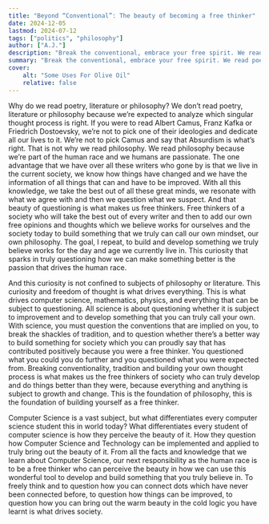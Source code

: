 ```yaml
---
title: "Beyond “Conventional”: The beauty of becoming a free thinker" 
date: 2024-12-05
lastmod: 2024-07-12
tags: ["politics", "philosophy"]
author: ["A.J."]
description: "Break the conventional, embrace your free spirit. We read poetry and philosophy not to adopt a single belief system, but to take what resonates with us, question what we suspect, and use those ideas to form our own unique perspective. This same principle of curiosity and free thinking is what drives all fields, from literature to computer science, allowing us to break from tradition and build new and better things." 
summary: "Break the conventional, embrace your free spirit. We read poetry and philosophy not to adopt a single belief system, but to take what resonates with us, question what we suspect, and use those ideas to form our own unique perspective. This same principle of curiosity and free thinking is what drives all fields, from literature to computer science, allowing us to break from tradition and build new and better things." 
cover:
    alt: "Some Uses For Olive Oil"
    relative: false
---
```


Why do we read poetry, literature or philosophy? We don’t read poetry, literature or philosophy because we’re expected to analyze which singular thought process is right. If you were to read Albert Camus, Franz Kafka or Friedrich Dostoevsky, we’re not to pick one of their ideologies and dedicate all our lives to it. We’re not to pick Camus and say that Absurdism is what’s right. That is not why we read philosophy. We read philosophy because we’re part of the human race and we humans are passionate. The one advantage that we have over all these writers who gone by is that we live in the current society, we know how things have changed and we have the information of all things that can and have to be improved. With all this knowledge, we take the best out of all these great minds, we resonate with what we agree with and then we question what we suspect. And that beauty of questioning is what makes us free thinkers. Free thinkers of a society who will take the best out of every writer and then to add our own free opinions and thoughts which we believe works for ourselves and the society today to build something that we truly can call our own mindset, our own philosophy. The goal, I repeat, to build and develop something we truly believe works for the day and age we currently live in. This curiosity that sparks in truly questioning how we can make something better is the passion that drives the human race.

And this curiosity is not confined to subjects of philosophy or literature. This curiosity and freedom of thought is what drives everything. This is what drives computer science, mathematics, physics, and everything that can be subject to questioning. All science is about questioning whether it is subject to improvement and to develop something that you can truly call your own. With science, you must question the conventions that are implied on you, to break the shackles of tradition, and to question whether there’s a better way to build something for society which you can proudly say that has contributed positively because you were a free thinker. You questioned what you could you do further and you questioned what you were expected from. Breaking conventionality, tradition and building your own thought process is what makes us the free thinkers of society who can truly develop and do things better than they were, because everything and anything is subject to growth and change. This is the foundation of philosophy, this is the foundation of building yourself as a free thinker.

Computer Science is a vast subject, but what differentiates every computer science student this in world today? What differentiates every student of computer science is how they perceive the beauty of it. How they question how Computer Science and Technology can be implemented and applied to truly bring out the beauty of it. From all the facts and knowledge that we learn about Computer Science, our next responsibility as the human race is to be a free thinker who can perceive the beauty in how we can use this wonderful tool to develop and build something that you truly believe in. To freely think and to question how you can connect dots which have never been connected before, to question how things can be improved, to question how you can bring out the warm beauty in the cold logic you have learnt is what drives society.
